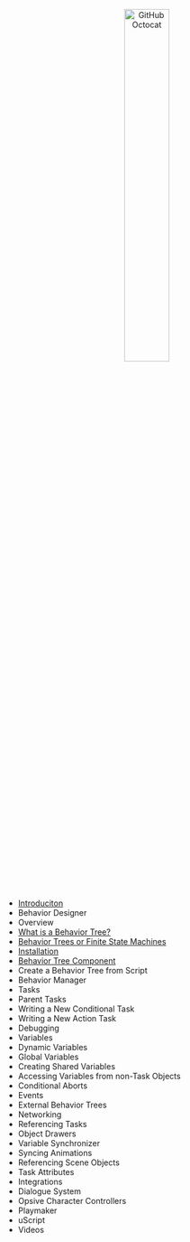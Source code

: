 <p align="center">
  <img alt="GitHub Octocat" src="https://longshilin.com/images/favicon.png" width="40%">
</p>

- [Introduciton](01-introduction.md)
- Behavior Designer 
- Overview 
- [What is a Behavior Tree?](content/what-is-a-behavior-tree.md) 
- [Behavior Trees or Finite State Machines](content/behavior-tree-or-finite-state-machines.md) 
- [Installation](cotent/installation.md) 
- [Behavior Tree Component](cotent/behavior-tree-component.md) 
- Create a Behavior Tree from Script 
- Behavior Manager 
- Tasks 
- Parent Tasks 
- Writing a New Conditional Task 
- Writing a New Action Task 
- Debugging 
- Variables 
- Dynamic Variables 
- Global Variables 
- Creating Shared Variables 
- Accessing Variables from non-Task Objects
- Conditional Aborts 
- Events 
- External Behavior Trees 
- Networking 
- Referencing Tasks 
- Object Drawers 
- Variable Synchronizer 
- Syncing Animations 
- Referencing Scene Objects 
- Task Attributes 
- Integrations 
- Dialogue System 
- Opsive Character Controllers 
- Playmaker 
- uScript 
- Videos 

<!--stackedit_data:
eyJoaXN0b3J5IjpbLTMxNzUxNDE1NCwxNDcxNDU3ODYxLC03Nz
c4ODU4NzVdfQ==
-->